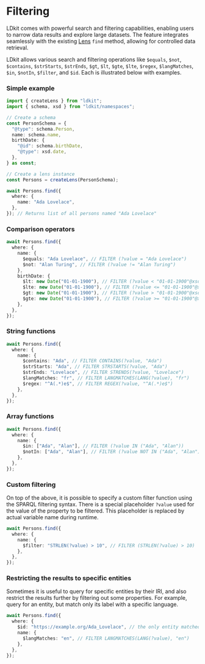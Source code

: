 # Filtering

LDkit comes with powerful search and filtering capabilities, enabling users to
narrow data results and explore large datasets. The feature integrates
seamlessly with the existing [Lens](../components/lens) `find` method, allowing
for controlled data retrieval.

LDkit allows various search and filtering operations like `$equals`, `$not`,
`$contains`, `$strStarts`, `$strEnds`, `$gt`, `$lt`, `$gte`, `$lte`, `$regex`,
`$langMatches`, `$in`, `$notIn`, `$filter`, and `$id`. Each is illustrated below
with examples.

### Simple example

```ts
import { createLens } from "ldkit";
import { schema, xsd } from "ldkit/namespaces";

// Create a schema
const PersonSchema = {
  "@type": schema.Person,
  name: schema.name,
  birthDate: {
    "@id": schema.birthDate,
    "@type": xsd.date,
  },
} as const;

// Create a lens instance
const Persons = createLens(PersonSchema);

await Persons.find({
  where: {
    name: "Ada Lovelace",
  },
}); // Returns list of all persons named "Ada Lovelace"
```

### Comparison operators

```typescript
await Persons.find({
  where: {
    name: {
      $equals: "Ada Lovelace", // FILTER (?value = "Ada Lovelace")
      $not: "Alan Turing", // FILTER (?value != "Alan Turing")
    },
    birthDate: {
      $lt: new Date("01-01-1900"), // FILTER (?value < "01-01-1900"@xsd:date)
      $lte: new Date("01-01-1900"), // FILTER (?value <= "01-01-1900"@xsd:date)
      $gt: new Date("01-01-1900"), // FILTER (?value > "01-01-1900"@xsd:date)
      $gte: new Date("01-01-1900"), // FILTER (?value >= "01-01-1900"@xsd:date)
    },
  },
});
```

### String functions

```typescript
await Persons.find({
  where: {
    name: {
      $contains: "Ada", // FILTER CONTAINS(?value, "Ada")
      $strStarts: "Ada", // FILTER STRSTARTS(?value, "Ada")
      $strEnds: "Lovelace", // FILTER STRENDS(?value, "Lovelace")
      $langMatches: "fr", // FILTER LANGMATCHES(LANG(?value), "fr")
      $regex: "^A(.*)e$", // FILTER REGEX(?value, "^A(.*)e$")
    },
  },
});
```

### Array functions

```typescript
await Persons.find({
  where: {
    name: {
      $in: ["Ada", "Alan"], // FILTER (?value IN ("Ada", "Alan"))
      $notIn: ["Ada", "Alan"], // FILTER (?value NOT IN ("Ada", "Alan"))
    },
  },
});
```

### Custom filtering

On top of the above, it is possible to specify a custom filter function using
the SPARQL filtering syntax. There is a special placeholder `?value` used for
the value of the property to be filtered. This placeholder is replaced by actual
variable name during runtime.

```typescript
await Persons.find({
  where: {
    name: {
      $filter: "STRLEN(?value) > 10", // FILTER (STRLEN(?value) > 10)
    },
  },
});
```

### Restricting the results to specific entities

Sometimes it is useful to query for specific entities by their IRI, and also
restrict the results further by filtering out some properties. For example,
query for an entity, but match only its label with a specific language.

```typescript
await Persons.find({
  where: {
    $id: "https://example.org/Ada_Lovelace", // the only entity matched
    name: {
      $langMatches: "en", // FILTER LANGMATCHES(LANG(?value), "en")
    },
  },
});
```
